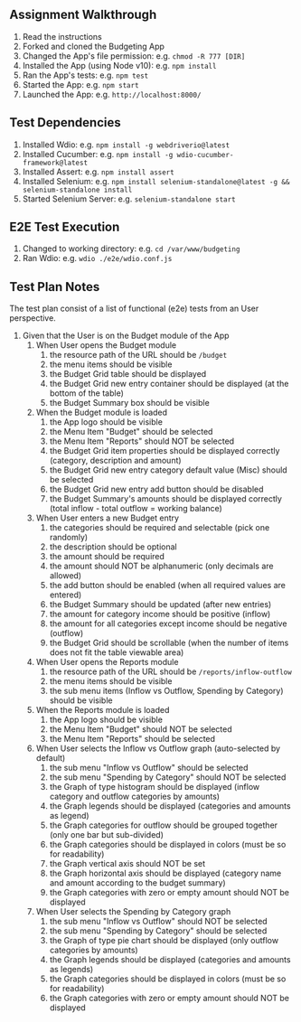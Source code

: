 ## Assignment Walkthrough
1. Read the instructions
1. Forked and cloned the Budgeting App
1. Changed the App's file permission: e.g. `chmod -R 777 [DIR]`
1. Installed the App (using Node v10): e.g. `npm install`
1. Ran the App's tests: e.g. `npm test`
1. Started the App: e.g. `npm start`
1. Launched the App: e.g. `http://localhost:8000/`

## Test Dependencies
1. Installed Wdio: e.g. `npm install -g webdriverio@latest`
1. Installed Cucumber: e.g. `npm install -g wdio-cucumber-framework@latest`
1. Installed Assert: e.g. `npm install assert`
1. Installed Selenium: e.g. `npm install selenium-standalone@latest -g && selenium-standalone install`
1. Started Selenium Server: e.g. `selenium-standalone start`

## E2E Test Execution
1. Changed to working directory: e.g. `cd /var/www/budgeting`
1. Ran Wdio: e.g. `wdio ./e2e/wdio.conf.js`

## Test Plan Notes
The test plan consist of a list of functional (e2e) tests from an User perspective.
1. Given that the User is on the Budget module of the App
    1. When User opens the Budget module
        1. the resource path of the URL should be `/budget`
        1. the menu items should be visible
        1. the Budget Grid table should be displayed
        1. the Budget Grid new entry container should be displayed (at the bottom of the table)
        1. the Budget Summary box should be visible
    1. When the Budget module is loaded
        1. the App logo should be visible
        1. the Menu Item "Budget" should be selected
        1. the Menu Item "Reports" should NOT be selected
        1. the Budget Grid item properties should be displayed correctly (category, description and amount)
        1. the Budget Grid new entry category default value (Misc) should be selected
        1. the Budget Grid new entry add button should be disabled
        1. the Budget Summary's amounts should be displayed correctly (total inflow - total outflow = working balance)
    1. When User enters a new Budget entry
        1. the categories should be required and selectable (pick one randomly)
        1. the description should be optional
        1. the amount should be required
        1. the amount should NOT be alphanumeric (only decimals are allowed)
        1. the add button should be enabled (when all required values are entered)
        1. the Budget Summary should be updated (after new entries)
        1. the amount for category income should be positive (inflow)
        1. the amount for all categories except income should be negative (outflow)
        1. the Budget Grid should be scrollable (when the number of items does not fit the table viewable area)
    1. When User opens the Reports module
        1. the resource path of the URL should be `/reports/inflow-outflow`
        1. the menu items should be visible
        1. the sub menu items (Inflow vs Outflow, Spending by Category) should be visible
    1. When the Reports module is loaded
        1. the App logo should be visible
        1. the Menu Item "Budget" should NOT be selected
        1. the Menu Item "Reports" should be selected
    1. When User selects the Inflow vs Outflow graph (auto-selected by default)
        1. the sub menu "Inflow vs Outflow" should be selected
        1. the sub menu "Spending by Category" should NOT be selected
        1. the Graph of type histogram should be displayed (inflow category and outflow categories by amounts)
        1. the Graph legends should be displayed (categories and amounts as legend)
        1. the Graph categories for outflow should be grouped together (only one bar but sub-divided)
        1. the Graph categories should be displayed in colors (must be so for readability)
        1. the Graph vertical axis should NOT be set
        1. the Graph horizontal axis should be displayed (category name and amount according to the budget summary)
        1. the Graph categories with zero or empty amount should NOT be displayed
    1. When User selects the Spending by Category graph
        1. the sub menu "Inflow vs Outflow" should NOT be selected
        1. the sub menu "Spending by Category" should be selected
        1. the Graph of type pie chart should be displayed (only outflow categories by amounts)
        1. the Graph legends should be displayed (categories and amounts as legends)
        1. the Graph categories should be displayed in colors (must be so for readability)
        1. the Graph categories with zero or empty amount should NOT be displayed
